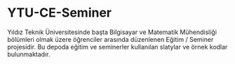 # YTU-CE-Seminer
Yıldız Teknik Üniversitesinde başta Bilgisayar ve Matematik Mühendisliği bölümleri olmak üzere öğrenciler arasında düzenlenen Eğitim / Seminer projesidir. Bu depoda eğitim ve seminerler kullanılan slatylar ve örnek kodlar bulunmaktadır. 

